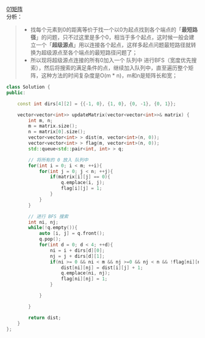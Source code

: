 [01矩阵](https://leetcode-cn.com/problems/01-matrix/)   
分析：   
> * 找每个元素到0的距离等价于找一个以0为起点找到各个端点的「**最短路径**」的问题，只不过这里是多个0，相当于多个起点，这时候一般会建立一个「**超级源点**」用以连接各个起点，这样多起点问题最短路径就转换为超级源点至各个端点的最短路径问题了；   
> * 所以现将超级源点连接的所有0加入一个 队列中 进行BFS（宽度优先搜索），然后将搜索的满足条件的点，继续加入队列中，直至遍历整个矩阵，这种方法的时间复杂度是O(m * n)，m和n是矩阵长和宽；   
```C++
class Solution {
public:

    const int dirs[4][2] = {{-1, 0}, {1, 0}, {0, -1}, {0, 1}};

    vector<vector<int>> updateMatrix(vector<vector<int>>& matrix) {
        int m, n;
        m = matrix.size();
        n = matrix[0].size();
        vector<vector<int> > dist(m, vector<int>(n, 0));
        vector<vector<int> > flag(m, vector<int>(n, 0));
        std::queue<std::pair<int, int> > q;

        // 将所有的 0 放入 队列中
        for(int i = 0; i < m; ++i){
            for(int j = 0; j < n; ++j){
                if(matrix[i][j] == 0){
                    q.emplace(i, j);
                    flag[i][j] = 1;
                }
            }
        }

        // 进行 BFS 搜索
        int ni, nj;
        while(!q.empty()){
            auto [i, j] = q.front();
            q.pop();
            for(int d = 0; d < 4; ++d){
                ni = i + dirs[d][0];
                nj = j + dirs[d][1];
                if(ni >= 0 && ni < m && nj >=0 && nj < n && !flag[ni][nj]){
                    dist[ni][nj] = dist[i][j] + 1;
                    q.emplace(ni, nj);
                    flag[ni][nj] = 1;
                }

            }

        }

        return dist;
    }
};
```

